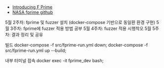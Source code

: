 
* [Introducing F Prime](https://fprime.jpl.nasa.gov/overview/)
* [NASA fprime github](https://github.com/nasa/fprime)


5월 2주차: fprime 및 fuzzer 설치 (docker-compose 기반으로 동일환 환경 구현)
5월 3주차: fprime에 fuzzer 적용 방법 공부
5월 4주차: fuzzer 적용 시행착오
5월 5주차: 결과 정리 및 공유

 빌드
docker-compose -f src/fprime-run.yml down; 
docker-compose -f src/fprime-run.yml up --build;

 내부 터미널 접속
docker exec -it fprime_dev bash; 